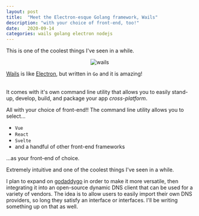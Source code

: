 ```yaml
---
layout: post
title:  "Meet the Electron-esque Golang framework, Wails"
description: "with your choice of front-end, too!"
date:   2020-09-14
categories: wails golang electron nodejs
---
```


This is one of the coolest things I've seen in a while.

<div style="text-align:center">
<img style="max-width:20rem;" class="modal-image" src="https://raw.githubusercontent.com/oze4/mattoestreich.com/master/assets/wailslogo.png" alt="wails">
</div>

<p style="margin-bottom:2rem;"><a href="https://wails.app/" rel="noopener noreferrer" target="_blank">Wails</a> is like <a href="https://www.electronjs.org/" rel="noopener noreferrer" target="_blank">Electron</a>, but written in <code>Go</code> and it is amazing!</p>

It comes with it's own command line utility that allows you to easily stand-up, develop, build, and package your app *cross-platform*. 

All with your choice of front-end!! The command line utility allows you to select...

 - `Vue`
 - `React`
 - `Svelte`
 - and a handful of other front-end frameworks 

...as your front-end of choice.

Extremely intuitive and one of the coolest things I've seen in a while.

I plan to expand on [godaddygo](https://github.com/oze4/godaddygo) in order to make it more versatile, then integrating it into an open-source dynamic DNS client that can be used for a variety of vendors. The idea is to allow users to easily import their own DNS providers, so long they satisfy an interface or interfaces. I'll be writing something up on that as well.

